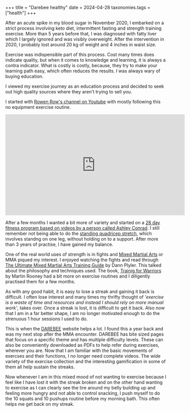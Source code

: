+++
title = "Darebee healthy"
date = 2024-04-28
taxonomies.tags = ["health"]
+++

After an acute spike in my blood sugar in November 2020, I embarked on a strict
process involving keto diet, intermittent fasting and strength training
exercise. More than 5 years before that, I was diagnosed with fatty liver which
I largely ignored and was visibly overweight. After the intervention in 2020, I
probably lost around 20 kg of weight and 4 inches in waist size.

Exercise was indispensible part of this process. Cost many times does indicate
quality, but when it comes to knowledge and learning, it is always a contra
indicator. What is costly is costly, because, they try to make your learning
path easy, which often reduces the results. I was always wary of buying
education. 

I viewed my exercise journey as an education process and decided to seek out
high quality sources where they aren't trying to sell you.

I started with [Rowen Row's channel on Youtube](https://www.youtube.com/@RowanRow) with mostly following this no equipment exercise routine.

<iframe width="560" height="315" src="https://www.youtube-nocookie.com/embed/9tT8afUt7kM?si=YPndX_pS7_rHW4ZV" title="YouTube video player" frameborder="0" allow="accelerometer; autoplay; clipboard-write; encrypted-media; gyroscope; picture-in-picture; web-share" referrerpolicy="strict-origin-when-cross-origin" allowfullscreen></iframe>

After a few months I wanted a bit more of variety and started on a [28 day
fitness program based on videos by a person called Ashley
Conrad](https://www.youtube.com/playlist?list=PLLXmeIOBkPXRV32fch2mbJgHK8k0xu31n).
I still remember not being able to do the [standing quadricep
stretch](https://www.youtube.com/watch?v=YdB1HMCldJY&list=PLLXmeIOBkPXRV32fch2mbJgHK8k0xu31n&index=4&t=324s),
which involves standng on one leg, without holding on to a support. After more
than 3 years of practise, I have gained my balance.

One of the real world uses of strength is in fights and [Mixed Martial
Arts](https://en.wikipedia.org/wiki/Mixed_martial_arts) or MMA piqued my
interest. I enjoyed watching the fights and read through [The Ultimate Mixed
Martial Arts Training
Guide](https://www.goodreads.com/book/show/6966926-the-ultimate-mixed-martial-arts-training-guide)
by Dann Plyler. This talked about the philosophy and techniques used. The book,
[Trainig for
Warriors](https://www.goodreads.com/book/show/1735237.Training_for_Warriors) by
Martin Rooney had a bit more on exercise routines and I diligently practised them
for a few months.

As with any good habit, it is easy to lose a streak and gaining it back is
difficult. I often lose interest and many times my thrifty thought of _'exercise
is a waste of time and resources and instead I should rely on more manual work'_,
takes over. Once a streak is lost, it is difficult to get it back. Also now that
I am in a far better shape, I am no longer motivated enough to do the strenuous
1 hour sessions I used to do.

This is when the [DAREBEE](https://darebee.com/) website helps a lot. I found
this a year back and was my next stop after the MMA encounter. DAREBEE has bite
sized pages that focus on a specific theme and has  multiple difficulty levels.
These can also be conveniently downloaded as PDFs to help refer during
exercises, wherever you are. Now that I am familiar with the basic movements of
exercses and their functions, I no longer need complete videos. The wide
variety of the exercise collection and the interesting gamification in some of
them all help sustain the streaks.

Now whenever I am in this mixed mood of not wanting to exercise because I feel
like I have lost it with the streak broken and on the other hand wanting to
exercise as I can clearly see the tire around my belly building up and feeling
more hungry and not able to control snacking, I push myself to do the 10 squats
and 10 pushups routine before my morning bath. This often helps me get back on
my streak.